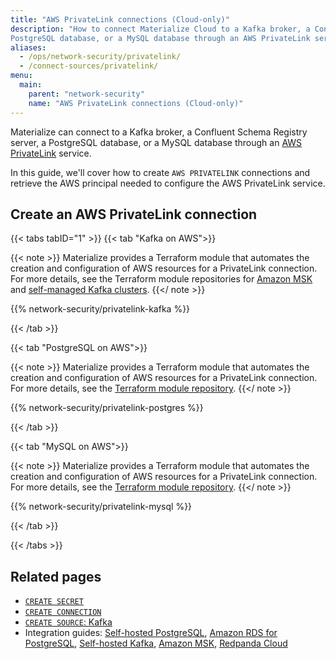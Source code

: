 ```yaml
---
title: "AWS PrivateLink connections (Cloud-only)"
description: "How to connect Materialize Cloud to a Kafka broker, a Confluent Schema Registry server, a
PostgreSQL database, or a MySQL database through an AWS PrivateLink service."
aliases:
  - /ops/network-security/privatelink/
  - /connect-sources/privatelink/
menu:
  main:
    parent: "network-security"
    name: "AWS PrivateLink connections (Cloud-only)"
---
```


Materialize can connect to a Kafka broker, a Confluent Schema Registry server, a
PostgreSQL database, or a MySQL database through an [AWS PrivateLink](https://aws.amazon.com/privatelink/)
service.

In this guide, we'll cover how to create `AWS PRIVATELINK` connections and
retrieve the AWS principal needed to configure the AWS PrivateLink service.

## Create an AWS PrivateLink connection

{{< tabs tabID="1" >}}
{{< tab "Kafka on AWS">}}

{{< note >}}
Materialize provides a Terraform module that automates the creation and
configuration of AWS resources for a PrivateLink connection. For more details,
see the Terraform module repositories for [Amazon MSK](https://github.com/MaterializeInc/terraform-aws-msk-privatelink)
and [self-managed Kafka clusters](https://github.com/MaterializeInc/terraform-aws-kafka-privatelink).
{{</ note >}}

{{% network-security/privatelink-kafka %}}

{{< /tab >}}

{{< tab "PostgreSQL on AWS">}}

{{< note >}}
Materialize provides a Terraform module that automates the creation and
configuration of AWS resources for a PrivateLink connection. For more details,
see the [Terraform module repository](https://github.com/MaterializeInc/terraform-aws-rds-privatelink).
{{</ note >}}

{{% network-security/privatelink-postgres %}}

{{< /tab >}}

{{< tab "MySQL on AWS">}}

{{< note >}}
Materialize provides a Terraform module that automates the creation and
configuration of AWS resources for a PrivateLink connection. For more details,
see the [Terraform module repository](https://github.com/MaterializeInc/terraform-aws-rds-privatelink).
{{</ note >}}

{{% network-security/privatelink-mysql %}}

{{< /tab >}}

{{< /tabs >}}

## Related pages

- [`CREATE SECRET`](/sql/create-secret)
- [`CREATE CONNECTION`](/sql/create-connection)
- [`CREATE SOURCE`: Kafka](/sql/create-source/kafka)
- Integration guides: [Self-hosted
  PostgreSQL](/ingest-data/postgres/self-hosted/), [Amazon RDS for
  PostgreSQL](/ingest-data/postgres/amazon-rds/), [Self-hosted
  Kafka](/ingest-data/kafka/kafka-self-hosted), [Amazon
  MSK](/ingest-data/kafka/amazon-msk), [Redpanda
  Cloud](/ingest-data/redpanda/redpanda-cloud/)
